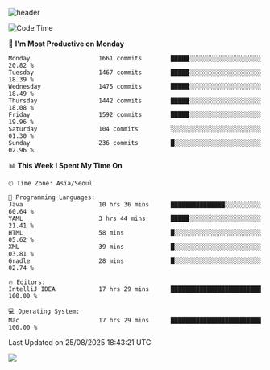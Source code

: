 ![header](https://capsule-render.vercel.app/api?type=Egg&color=timeAuto&height=300&section=header&text=PoPo&fontSize=90&animation=fadeIn)

  <!--START_SECTION:waka-->
![Code Time](http://img.shields.io/badge/Code%20Time-2%2C925%20hrs%2043%20mins-blue)

📅 **I'm Most Productive on Monday** 

```text
Monday                   1661 commits        █████░░░░░░░░░░░░░░░░░░░░   20.82 % 
Tuesday                  1467 commits        █████░░░░░░░░░░░░░░░░░░░░   18.39 % 
Wednesday                1475 commits        █████░░░░░░░░░░░░░░░░░░░░   18.49 % 
Thursday                 1442 commits        █████░░░░░░░░░░░░░░░░░░░░   18.08 % 
Friday                   1592 commits        █████░░░░░░░░░░░░░░░░░░░░   19.96 % 
Saturday                 104 commits         ░░░░░░░░░░░░░░░░░░░░░░░░░   01.30 % 
Sunday                   236 commits         █░░░░░░░░░░░░░░░░░░░░░░░░   02.96 % 
```


📊 **This Week I Spent My Time On** 

```text
🕑︎ Time Zone: Asia/Seoul

💬 Programming Languages: 
Java                     10 hrs 36 mins      ███████████████░░░░░░░░░░   60.64 % 
YAML                     3 hrs 44 mins       █████░░░░░░░░░░░░░░░░░░░░   21.41 % 
HTML                     58 mins             █░░░░░░░░░░░░░░░░░░░░░░░░   05.62 % 
XML                      39 mins             █░░░░░░░░░░░░░░░░░░░░░░░░   03.81 % 
Gradle                   28 mins             █░░░░░░░░░░░░░░░░░░░░░░░░   02.74 % 

🔥 Editors: 
IntelliJ IDEA            17 hrs 29 mins      █████████████████████████   100.00 % 

💻 Operating System: 
Mac                      17 hrs 29 mins      █████████████████████████   100.00 % 
```


 Last Updated on 25/08/2025 18:43:21 UTC
<!--END_SECTION:waka-->



<img src="https://capsule-render.vercel.app/api?type=Egg&color=timeAuto&height=300&section=footer&text=PoPo&fontSize=90&animation=fadeIn&reversal=true" />

